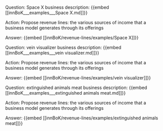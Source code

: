 Question: Space X business description:
{{embed [[innBoK___examples___Space X.md]]}}

Action: Propose revenue lines: the various sources of income that a business model generates through its offerings

Answer:
{{embed [[innBoK/revenue-lines/examples/Space X]]}}

Question: vein visualizer business description:
{{embed [[innBoK___examples___vein visualizer.md]]}}

Action: Propose revenue lines: the various sources of income that a business model generates through its offerings

Answer:
{{embed [[innBoK/revenue-lines/examples/vein visualizer]]}}

Question: extinguished animals meat business description:
{{embed [[innBoK___examples___extinguished animals meat.md]]}}

Action: Propose revenue lines: the various sources of income that a business model generates through its offerings

Answer:
{{embed [[innBoK/revenue-lines/examples/extinguished animals meat]]}}



